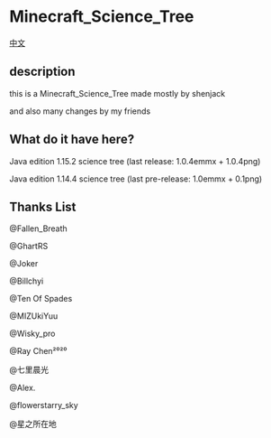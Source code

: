 # Minecraft_Science_Tree

[中文](https://github.com/shenjackyuanjie/Minecraft_Science_Tree/blob/master/doc/readme-cn.md)

## description

 this is a Minecraft_Science_Tree made mostly by shenjack

 and also many changes by my friends
 
## What do it have here?

 Java edition 1.15.2 science tree (last release: 1.0.4emmx + 1.0.4png)

 Java edition 1.14.4 science tree (last pre-release: 1.0emmx + 0.1png)

## Thanks List

@Fallen_Breath

@GhartRS

@Joker

@Billchyi

@Ten Of Spades

@MIZUkiYuu

@Wisky_pro

@Ray Chen²⁰²⁰

@七里晨光

@Alex.

@flowerstarry_sky

@星之所在地
